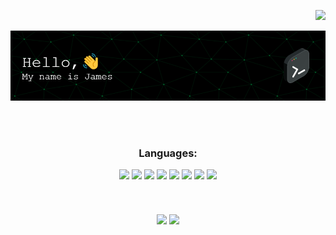 <div align="right">
  <p><img src="https://komarev.com/ghpvc/?username=jsostmann&label=Profile%20views&color=yellow&style=for-the-badge"></p>
</div>

<div align="center">
  <img align="center" src="./header.png">
</div>

<br>
<br>
<br>

<div align="center">
  <h3>Languages:</h3>
  <img src="https://img.shields.io/badge/Java%20-%23E00033.svg?&style=for-the-badge&logo=java&logoColor=white">
  <img src="https://img.shields.io/badge/python%20-%2314354C.svg?&style=for-the-badge&logo=python&logoColor=white">
  <img src="https://img.shields.io/badge/c++%20-%2300599C.svg?&style=for-the-badge&logo=c%2B%2B&logoColor=white">
  <img src="https://img.shields.io/badge/neo4j%20-%23008CC1.svg?&style=for-the-badge&logo=neo4j&logoColor=white">
  <img src="https://img.shields.io/badge/git%20-%23F05032.svg?&style=for-the-badge&logo=git&logoColor=white"/>
  <img src="http://img.shields.io/badge/-VS%20Code-000000?style=for-the-badge&logo=Visual-studio-code&logoColor=blue">
  <img src="http://img.shields.io/badge/Elastic Search%20-%23005571.svg?style=for-the-badge&logo=elasticsearch&logoColor=white">
  <img src="http://img.shields.io/badge/Bash%20-%234EAA25.svg?style=for-the-badge&logo=elasticsearch&logoColor=white">


</div>


<br>
<br>
<br>

<div align="center">
  <img align="center" src="https://github-readme-stats.vercel.app/api?username=jsostmann&show_icons=true&locale=en&theme=radical">

  <img align="center" src="https://github-readme-stats.vercel.app/api/top-langs/?username=jsostmann&layout=compact">
</div>



